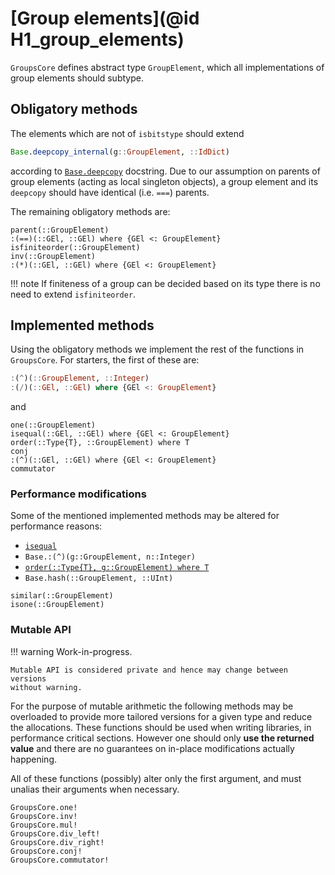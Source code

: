# [Group elements](@id H1_group_elements)

`GroupsCore` defines abstract type `GroupElement`, which all implementations
of group elements should subtype.

## Obligatory methods

The elements which are not of `isbitstype` should extend
```julia
Base.deepcopy_internal(g::GroupElement, ::IdDict)
```
according to
[`Base.deepcopy`](https://docs.julialang.org/en/v1/base/base/#Base.deepcopy)
docstring. Due to our assumption on parents of group elements (acting as local
singleton objects), a group element and its `deepcopy` should have identical
(i.e. `===`) parents.

The remaining obligatory methods are:

```@docs
parent(::GroupElement)
:(==)(::GEl, ::GEl) where {GEl <: GroupElement}
isfiniteorder(::GroupElement)
inv(::GroupElement)
:(*)(::GEl, ::GEl) where {GEl <: GroupElement}
```
!!! note
    If finiteness of a group can be decided based on its type there is no need
    to extend `isfiniteorder`.

## Implemented methods

Using the obligatory methods we implement the rest of the functions in
`GroupsCore`. For starters, the first of these are:
```julia
:(^)(::GroupElement, ::Integer)
:(/)(::GEl, ::GEl) where {GEl <: GroupElement}
```
and
```@docs
one(::GroupElement)
isequal(::GEl, ::GEl) where {GEl <: GroupElement}
order(::Type{T}, ::GroupElement) where T
conj
:(^)(::GEl, ::GEl) where {GEl <: GroupElement}
commutator
```

### Performance modifications

Some of the mentioned implemented methods may be altered for performance
reasons:
 * [`isequal`](@ref)
 * `Base.:(^)(g::GroupElement, n::Integer)`
 * [`order(::Type{T}, g::GroupElement) where T`](@ref)
 * `Base.hash(::GroupElement, ::UInt)`

```@docs
similar(::GroupElement)
isone(::GroupElement)
```

### Mutable API

!!! warning
    Work-in-progress.

    Mutable API is considered private and hence may change between versions
    without warning.

For the purpose of mutable arithmetic the following methods may be overloaded
to provide more tailored versions for a given type and reduce the allocations.
These functions should be used when writing libraries, in performance critical
sections. However one should only **use the returned value** and there are no
guarantees on in-place modifications actually happening.

All of these functions (possibly) alter only the first argument, and must
unalias their arguments when necessary.

```@docs
GroupsCore.one!
GroupsCore.inv!
GroupsCore.mul!
GroupsCore.div_left!
GroupsCore.div_right!
GroupsCore.conj!
GroupsCore.commutator!
```
